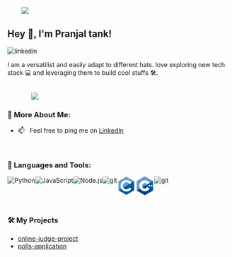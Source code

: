 &nbsp;&nbsp;&nbsp;&nbsp;&nbsp;&nbsp;&nbsp;&nbsp;<img src="https://user-images.githubusercontent.com/78424052/187131153-5a85e27f-ed79-44a6-8cf8-ad9d8f029452.png" width="200">

## Hey 👋, I'm Pranjal tank! 

<a href='https://www.linkedin.com/in/pranjal-tank/'><img align='left' alt="linkedin" src="https://img.shields.io/badge/pranjal-tank-blue?style=flat-square&logo=Linkedin&logoColor=white&link=https://www.linkedin.com/in/pranjal-tank/" height='18px'/></a>
<br/>

I am a versatilist and easily adapt to different hats. love exploring new tech stack 💻 and leveraging them to build cool stuffs 🛠️. 
<br/>
<br/>

<img src="https://media.giphy.com/media/l2JhDNcWIfICZVWlW/giphy.gif" align='right' width="450">&nbsp;&nbsp;
<br/>
  
### 🧐 More About Me:
- 📫 &nbsp; Feel free to ping me on [LinkedIn](https://www.linkedin.com/in/pranjal-tank/)

<br/>

### 🔨 Languages and Tools:
<a href="https://www.python.org" target="_blank"><img align="left" alt="Python" height ="42px" src="https://raw.githubusercontent.com/rahul-jha98/github_readme_icons/main/language_and_tools/square/python/python.svg"></a>
<a href="https://developer.mozilla.org/en-US/docs/Web/JavaScript" target="_blank"> <img align="left" alt="JavaScript" height ="42px"  src="https://raw.githubusercontent.com/rahul-jha98/github_readme_icons/main/language_and_tools/square/javascript/javascript.svg"> </a>
<a href="https://nodejs.org" target="_blank"><img align="left" alt="Node.js" height ="42px" src="https://raw.githubusercontent.com/rahul-jha98/github_readme_icons/main/language_and_tools/square/node/node.svg"></a>
<a href="https://git-scm.com/" target="_blank"> <img src="https://raw.githubusercontent.com/rahul-jha98/github_readme_icons/main/language_and_tools/square/git-scm/git-scm.svg" align="left" alt="git" height='42px'/> </a>
<img src="https://raw.githubusercontent.com/devicons/devicon/master/icons/c/c-original.svg" align="left" alt="git" height='42px'/>
<img src="https://raw.githubusercontent.com/devicons/devicon/master/icons/cplusplus/cplusplus-original.svg" align="left" alt="git" height='42px'/>
<img src="https://static.djangoproject.com/img/logos/django-logo-negative.svg" align="left" alt="git" height='42px'/><br>


<br/>

<br/>

### 🛠️ My Projects
- <a href="https://github.com/pranjal-tank/online_judge_project.git" target="_blank">online-judge-project</a>
- <a href="https://github.com/pranjal-tank/polls-application.git" target="_blank">polls-application</a>
